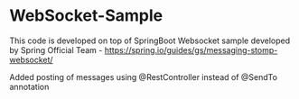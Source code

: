 # WebSocket-Sample

This code is developed on top of  SpringBoot Websocket sample developed by Spring Official Team - https://spring.io/guides/gs/messaging-stomp-websocket/

Added posting of messages using @RestController instead of @SendTo annotation

